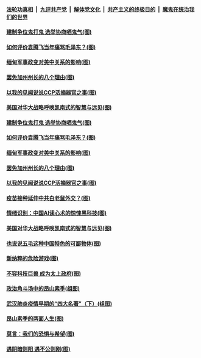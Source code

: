 ####  [法轮功真相](../../../../basic/blob/master/README.md?t=02051401) &nbsp;|&nbsp; [九评共产党](../../../../9ping.md/blob/master/README.md?t=02051401) &nbsp;|&nbsp; [解体党文化](../../../../jtdwh.md/blob/master/README.md?t=02051401)  &nbsp;|&nbsp; [共产主义的终极目的](../../../../gczydzjmd.md/blob/master/README.md?t=02051401) &nbsp;|&nbsp; [魔鬼在统治我们的世界](../../../../mgztzwmdsj.md/blob/master/README.md?t=02051401) 

#### [建制争位鬼打鬼 选举协商哂鬼气(图)](../pages/p4/961502.md?t=02051401) 

#### [如何评价袁腾飞当年痛骂毛泽东？(图)](../pages/p4/961504.md?t=02051401) 

#### [缅甸军事政变对美中关系的影响(图)](../pages/p4/961485.md?t=02051401) 

#### [罢免加州州长的八个理由(图)](../pages/p4/961470.md?t=02051401) 

#### [以我的见闻说说CCP活摘器官之事(图)](../pages/p4/961476.md?t=02051401) 

#### [美国对华大战略呼唤凯南式的智慧与远见(图)](../pages/p4/961396.md?t=02051401) 

#### [建制争位鬼打鬼 选举协商哂鬼气(图)](../pages/p4/961502.md?t=02051401) 

#### [如何评价袁腾飞当年痛骂毛泽东？(图)](../pages/p4/961504.md?t=02051401) 

#### [缅甸军事政变对美中关系的影响(图)](../pages/p4/961485.md?t=02051401) 

#### [罢免加州州长的八个理由(图)](../pages/p4/961470.md?t=02051401) 

#### [以我的见闻说说CCP活摘器官之事(图)](../pages/p4/961476.md?t=02051401) 

#### [疫苗接种延伸中共白老鼠外交？(图)](../pages/p4/961468.md?t=02051401) 


#### [情绪识别：中国AI读心术的惊悚黑科技(图)](../pages/p4/961397.md?t=02051401) 

#### [美国对华大战略呼唤凯南式的智慧与远见(图)](../pages/p4/961396.md?t=02051401) 

#### [也说说五毛这种中国特色的可鄙物体(图)](../pages/p4/961395.md?t=02051401) 

#### [新纳粹的危险游戏(图)](../pages/p4/961388.md?t=02051401) 

#### [不容科技巨兽 成为太上政府(图)](../pages/p4/961386.md?t=02051401) 

#### [政治角斗场中的昂山素季(组图)](../pages/p4/961373.md?t=02051401) 


#### [武汉肺炎疫情早期的“四大名著”（下）(组图)](../pages/p4/961120.md?t=02051401) 



#### [昂山素季的两面人生(图)](../pages/p4/961264.md?t=02051401) 

#### [莫言：我们的恐惧与希望(图)](../pages/p4/961263.md?t=02051401) 

#### [遇阴暗则阳 遇不公则刚(图)](../pages/p4/961261.md?t=02051401) 

